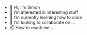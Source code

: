 - 👋 Hi, I’m Simon
- 👀 I’m interested in interesting stuff
- 🌱 I’m currently learning how to code
- 💞️ I’m looking to collaborate on ...
- 📫 How to reach me ...

<!---
SimonBaur/SimonBaur is a ✨ special ✨ repository because its `README.md` (this file) appears on your GitHub profile.
You can click the Preview link to take a look at your changes.
--->
